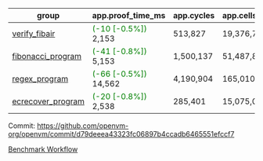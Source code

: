 | group | app.proof_time_ms | app.cycles | app.cells_used | leaf.proof_time_ms | leaf.cycles | leaf.cells_used |
| -- | -- | -- | -- | -- | -- | -- |
| [verify_fibair](https://github.com/openvm-org/openvm/blob/benchmark-results/benchmarks-pr/1292/verify_fibair-d79deeea43323fc06897b4ccadb6465551efccf7.md) |<span style='color: green'>(-10 [-0.5%])</span> 2,153 |  513,827 |  19,376,791 |- | - | - |
| [fibonacci_program](https://github.com/openvm-org/openvm/blob/benchmark-results/benchmarks-pr/1292/fibonacci-d79deeea43323fc06897b4ccadb6465551efccf7.md) |<span style='color: green'>(-41 [-0.8%])</span> 5,153 |  1,500,137 |  51,487,838 |- | - | - |
| [regex_program](https://github.com/openvm-org/openvm/blob/benchmark-results/benchmarks-pr/1292/regex-d79deeea43323fc06897b4ccadb6465551efccf7.md) |<span style='color: green'>(-66 [-0.5%])</span> 14,562 |  4,190,904 |  165,010,909 |- | - | - |
| [ecrecover_program](https://github.com/openvm-org/openvm/blob/benchmark-results/benchmarks-pr/1292/ecrecover-d79deeea43323fc06897b4ccadb6465551efccf7.md) |<span style='color: green'>(-20 [-0.8%])</span> 2,538 |  285,401 |  15,075,033 |- | - | - |


Commit: https://github.com/openvm-org/openvm/commit/d79deeea43323fc06897b4ccadb6465551efccf7

[Benchmark Workflow](https://github.com/openvm-org/openvm/actions/runs/12972660549)
